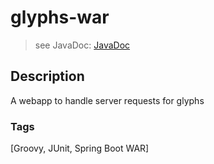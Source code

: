 # glyphs-war
> see JavaDoc: [JavaDoc](docs/javadoc/index.html)

## Description
A webapp to handle server requests for glyphs

### Tags
[Groovy, JUnit, Spring Boot WAR]
